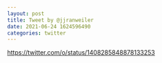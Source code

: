 ```yaml
--- 
layout: post 
title: Tweet by @jjranweiler 
date: 2021-06-24 1624596490 
categories: twitter 
--- 
```

https://twitter.com/o/status/1408285848878133253